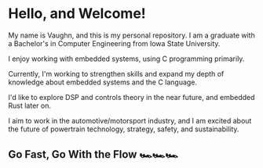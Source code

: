 # Hello, and Welcome!

My name is Vaughn, and this is my personal repository. 
I am a graduate with a Bachelor's in Computer Engineering
from Iowa State University. 

I enjoy working with embedded systems, using C programming
primarily. 

Currently, I'm working to strengthen skills and expand my
depth of knowledge about embedded systems and the C language.

I'd like to explore DSP and controls theory in the near future,
and embedded Rust later on.

I aim to work in the automotive/motorsport industry, and I am
excited about the future of powertrain technology, strategy,
safety, and sustainability.

## Go Fast, Go With the Flow 🏎️🏎️🏎️


